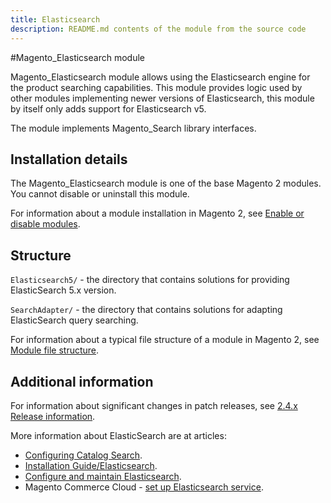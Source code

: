 ```yaml
---
title: Elasticsearch
description: README.md contents of the module from the source code
---
```


#Magento_Elasticsearch module

Magento_Elasticsearch module allows using the Elasticsearch engine for the product searching capabilities. This module 
provides logic used by other modules implementing newer versions of Elasticsearch, this module by itself only adds 
support for Elasticsearch v5.

The module implements Magento_Search library interfaces.

## Installation details

The Magento_Elasticsearch module is one of the base Magento 2 modules. You cannot disable or uninstall this module.

For information about a module installation in Magento 2, see [Enable or disable modules](https://devdocs.magento.com/guides/v2.4/install-gde/install/cli/install-cli-subcommands-enable.html).

## Structure

`Elasticsearch5/` - the directory that contains solutions for providing ElasticSearch 5.x version.

`SearchAdapter/` - the directory that contains solutions for adapting ElasticSearch query searching.

For information about a typical file structure of a module in Magento 2, see [Module file structure](https://devdocs.magento.com/guides/v2.4/extension-dev-guide/build/module-file-structure.html#module-file-structure).

## Additional information

For information about significant changes in patch releases, see [2.4.x Release information](https://devdocs.magento.com/guides/v2.4/release-notes/bk-release-notes.html).

More information about ElasticSearch are at articles:

- [Configuring Catalog Search](https://docs.magento.com/user-guide/catalog/search-configuration.html).
- [Installation Guide/Elasticsearch](https://devdocs.magento.com/guides/v2.4/install-gde/prereq/elasticsearch.html).
- [Configure and maintain Elasticsearch](https://devdocs.magento.com/guides/v2.4/config-guide/elasticsearch/es-overview.html).
- Magento Commerce Cloud - [set up Elasticsearch service](https://devdocs.magento.com/cloud/project/services-elastic.html).

